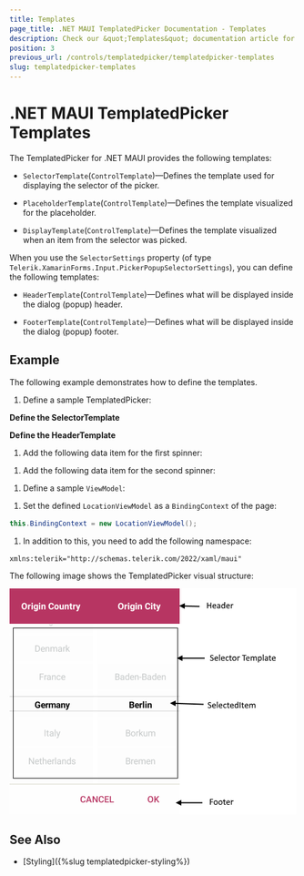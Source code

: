 ```yaml
---
title: Templates
page_title: .NET MAUI TemplatedPicker Documentation - Templates
description: Check our &quot;Templates&quot; documentation article for Telerik TemplatedPicker for .NET MAUI control.
position: 3
previous_url: /controls/templatedpicker/templatedpicker-templates
slug: templatedpicker-templates
---
```


# .NET MAUI TemplatedPicker Templates

The TemplatedPicker for .NET MAUI provides the following templates:

* `SelectorTemplate`(`ControlTemplate`)&mdash;Defines the template used for displaying the selector of the picker.

* `PlaceholderTemplate`(`ControlTemplate`)&mdash;Defines the template visualized for the placeholder.  

* `DisplayTemplate`(`ControlTemplate`)&mdash;Defines the template visualized when an item from the selector was picked.

When you use the `SelectorSettings` property (of type `Telerik.XamarinForms.Input.PickerPopupSelectorSettings`), you can define the following templates:

* `HeaderTemplate`(`ControlTemplate`)&mdash;Defines what will be displayed inside the dialog (popup) header.

* `FooterTemplate`(`ControlTemplate`)&mdash;Defines what will be displayed inside the dialog (popup) footer.

## Example

The following example demonstrates how to define the templates.

1. Define a sample TemplatedPicker:

 <snippet id='templatedpicker-keyfeatures' />

**Define the SelectorTemplate**

 <snippet id='templatedpicker-keyfeatures-selectortemplate' />

**Define the HeaderTemplate**

 <snippet id='templatedpicker-keyfeatures-headertemplate' />

1. Add the following data item for the first spinner:

 <snippet id='templatedpicker-country-businessmodel' />

1. Add the following data item for the second spinner:

 <snippet id='templatedpicker-city-businessmodel' />

1. Define a sample `ViewModel`:

 <snippet id='templatedpicker-viewmodel' />

1. Set the defined `LocationViewModel` as a `BindingContext` of the page:

 ```C#
this.BindingContext = new LocationViewModel();
 ```

1. In addition to this, you need to add the following namespace:

 ```XAML
xmlns:telerik="http://schemas.telerik.com/2022/xaml/maui"
 ```



The following image shows the TemplatedPicker visual structure:

![TemplatedPicker Templates](images/templated_picker_visual_structure.png)

## See Also

- [Styling]({%slug templatedpicker-styling%})
